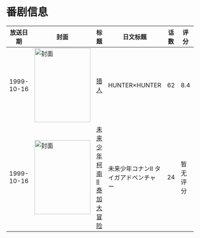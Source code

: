 # 番剧信息

|放送日期|封面|标题|日文标题|话数|评分|评分人数|
|---|---|---|---|---|---|---|
|1999-10-16|<img src="//lain.bgm.tv/pic/cover/c/a5/88/1704_kwXKE.jpg" alt="封面" style="width:150px;height:200px;object-fit:cover;">|[猎人](https://bangumi.tv/subject/1704)|HUNTER×HUNTER|62|8.4|4795人评分|
|1999-10-16|<img src="//lain.bgm.tv/pic/cover/c/cf/ce/47668_90ZIB.jpg" alt="封面" style="width:150px;height:200px;object-fit:cover;">|[未来少年柯南II 泰加大冒险](https://bangumi.tv/subject/47668)|未来少年コナンII タイガアドベンチャー|24|暂无评分|少于10人评分|
